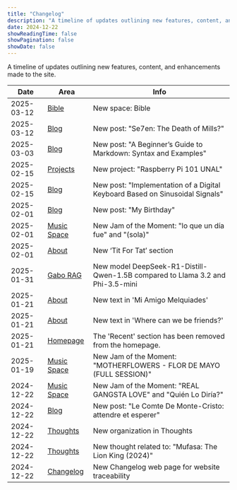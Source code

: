 ```yaml
---
title: "Changelog"
description: "A timeline of updates outlining new features, content, and enhancements made to the site."
date: 2024-12-22
showReadingTime: false
showPagination: false
showDate: false
---
```


A timeline of updates outlining new features, content, and enhancements made to the site.

| Date       | Area                            | Info |
| ---------- | ------------------------------- | ---- |
| 2025-03-12 | [Bible](/spaces/bible/)         | New space: Bible |
| 2025-03-12 | [Blog](/blog)                   | New post: "Se7en: The Death of Mills?" |
| 2025-03-03 | [Blog](/blog)                   | New post: "A Beginner’s Guide to Markdown: Syntax and Examples" |
| 2025-02-15 | [Projects](/projects)           | New project: "Raspberry Pi 101 UNAL" |
| 2025-02-15 | [Blog](/blog)                   | New post: "Implementation of a Digital Keyboard Based on Sinusoidal Signals" |
| 2025-02-01 | [Blog](/blog)                   | New post: "My Birthday" |
| 2025-02-01 | [Music Space](/spaces/music/)   | New Jam of the Moment: "lo que un día fue" and "(sola)" |
| 2025-02-01 | [About](/about)                 | New ‘Tit For Tat’ section |
| 2025-01-31 | [Gabo RAG](/projects/gabo-rag/) | New model DeepSeek-R1-Distill-Qwen-1.5B compared to Llama 3.2 and Phi-3.5-mini |
| 2025-01-21 | [About](/about)                 | New text in 'Mi Amigo Melquiades' |
| 2025-01-21 | [About](/about)                 | New text in 'Where can we be friends?' |
| 2025-01-21 | [Homepage](/)                   | The 'Recent' section has been removed from the homepage. |
| 2025-01-19 | [Music Space](/spaces/music/)   | New Jam of the Moment: "MOTHERFLOWERS - FLOR DE MAYO (FULL SESSION)" |
| 2024-12-22 | [Music Space](/spaces/music/)   | New Jam of the Moment: "REAL GANGSTA LOVE" and "Quién Lo Diría?" |
| 2024-12-22 | [Blog](/blog)                   | New post: "Le Comte De Monte-Cristo: attendre et esperer" |
| 2024-12-22 | [Thoughts](/thoughts)           | New organization in Thoughts |
| 2024-12-22 | [Thoughts](/thoughts)           | New thought related to: "Mufasa: The Lion King (2024)" |
| 2024-12-22 | [Changelog](/changelog)         | New Changelog web page for website traceability |